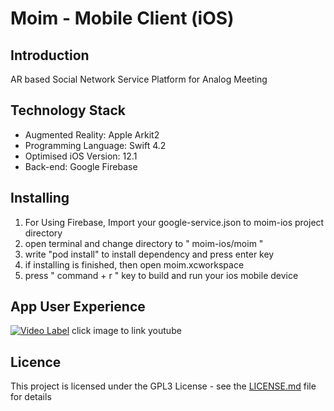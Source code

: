 # Moim - Mobile Client (iOS)



## Introduction 

AR based Social Network Service Platform for Analog Meeting



## Technology Stack

- Augmented Reality: Apple Arkit2
- Programming Language: Swift 4.2
- Optimised iOS Version: 12.1
- Back-end: Google Firebase



## Installing

1. For Using Firebase, Import your google-service.json to moim-ios project directory
2. open terminal and change directory to " moim-ios/moim " 
3. write "pod install" to install dependency and press enter key
4. if installing is finished, then open moim.xcworkspace
5. press " command + r " key to build and run your ios mobile device

## App User Experience
[![Video Label](http://img.youtube.com/vi/finTlJppU2E/0.jpg)](https://www.youtube.com/watch?v=finTlJppU2E&t=0s)
click image to link youtube

## Licence

This project is licensed under the GPL3 License - see the [LICENSE.md](https://github.com/teammoim/moim-ios/blob/master/LICENSE) file for details
